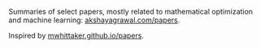 Summaries of select papers, mostly related to mathematical optimization and
machine learning: [akshayagrawal.com/papers](https://akshayagrawal.com/papers).

Inspired by [mwhittaker.github.io/papers](https://mwhittaker.github.io/papers).
